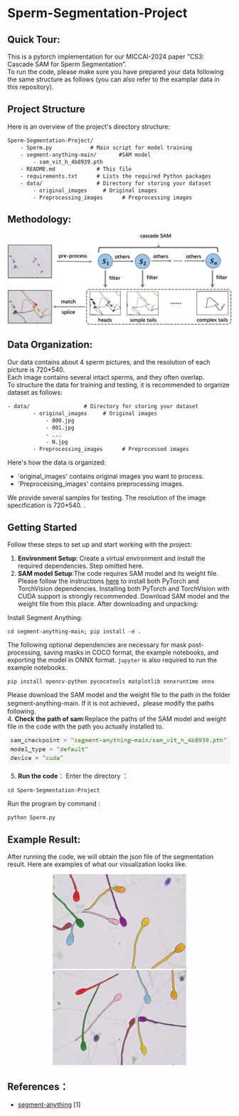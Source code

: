 # Sperm-Segmentation-Project

## Quick Tour:<br>
This is a pytorch implementation for our MICCAI-2024 paper "CS3: Cascade SAM for Sperm Segmentation".<br>
To run the code, please make sure you have prepared your data following the same structure as follows (you can also refer to the examplar data in this repository).<br>

## Project Structure<br>
Here is an overview of the project's directory structure:<br>
```
Sperm-Segmentation-Project/
    - Sperm.py            # Main script for model training
    - segment-anything-main/       #SAM model
        - sam_vit_h_4b8939.pth
    - README.md             # This file
    - requirements.txt      # Lists the required Python packages
    - data/                 # Directory for storing your dataset
        - original_images     # Original images
        - Preprocessing_images      # Preprocessing images

```
## Methodology:<br>

<div align="center">
    <img src="Example Result/method2.png" alt="drawing" width="600"/>
</div>

## Data Organization:<br>
Our data contains about 4 sperm pictures, and the resolution of each picture is 720*540. <br>
Each image contains several intact sperms, and they often overlap.<br>
To structure the data for training and testing, it is recommended to organize dataset as follows:<br>
```
- data/                 # Directory for storing your dataset
        - original_images     # Original images
            - 000.jpg
            - 001.jpg
            - ...
            - N.jpg
        - Preprocessing_images      # Preprocessed images
```
Here's how the data is organized:<br>

- 'original_images' contains original images you want to process.
- 'Preprocessing_images' contains preprocessing images.<br>



We provide several samples for testing.  The resolution of the image specification is 720*540. .<br>


## Getting Started<br>
Follow these steps to set up and start working with the project:<br>

1. **Environment Setup**: Create a virtual environment and install the required dependencies. Step omitted here.<br>
2. **SAM model Setup**:The code requires SAM model and its weight file. Please follow the instructions [here](https://pytorch.org/get-started/locally/) to install both PyTorch and TorchVision dependencies. Installing both PyTorch and TorchVision with CUDA support is strongly recommended. Download SAM model and the weight file from this place. After downloading and unpacking:<br>

Install Segment Anything:

```
cd segment-anything-main; pip install -e .
```

  The following optional dependencies are necessary for mask post-processing, saving masks in COCO format, the example notebooks, and exporting the model in ONNX format. `jupyter` is also required to run the example notebooks.

```
pip install opencv-python pycocotools matplotlib onnxruntime onnx
```
Please download the SAM model and the weight file to the path in the folder segment-anything-main. If it is not achieved，please modify the paths following.<br>
4. **Check the path of sam**:Replace the paths of the SAM model and weight file in the code with the path you actually installed to.<br>
<div align="center">
    <img src="Example Result/code.png" alt="drawing" width="500"/>
</div>

5. **Run the code**： Enter the directory ：<br>
```
cd Sperm-Segmentation-Project
```
Run the program by command :<br>
```
python Sperm.py
```

## Example Result:<br>
After running the code, we will obtain the json file of the segmentation result. Here are examples of what our visualization looks like.<br>
<div align="center">
    <img src="Example Result/1191.jpg" alt="drawing" width="300"/>
    <img src="Example Result/0850.jpg" alt="drawing" width="300"/>
</div>


## References：<br>
- [segment-anything](https://github.com/facebookresearch/segment-anything) [1]















